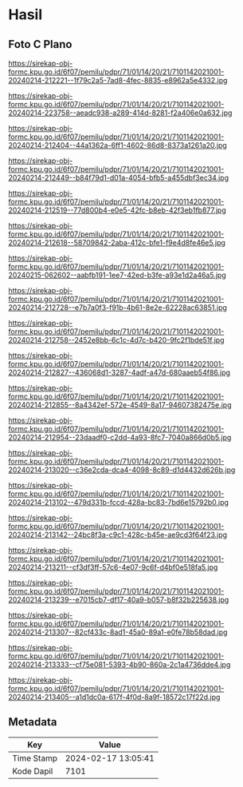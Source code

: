 # Hasil

## Foto C Plano

https://sirekap-obj-formc.kpu.go.id/6f07/pemilu/pdpr/71/01/14/20/21/7101142021001-20240214-212221--1f79c2a5-7ad8-4fec-8835-e8962a5e4332.jpg

https://sirekap-obj-formc.kpu.go.id/6f07/pemilu/pdpr/71/01/14/20/21/7101142021001-20240214-223758--aeadc938-a289-414d-8281-f2a406e0a632.jpg

https://sirekap-obj-formc.kpu.go.id/6f07/pemilu/pdpr/71/01/14/20/21/7101142021001-20240214-212404--44a1362a-6ff1-4602-86d8-8373a1261a20.jpg

https://sirekap-obj-formc.kpu.go.id/6f07/pemilu/pdpr/71/01/14/20/21/7101142021001-20240214-212449--b84f79d1-d01a-4054-bfb5-a455dbf3ec34.jpg

https://sirekap-obj-formc.kpu.go.id/6f07/pemilu/pdpr/71/01/14/20/21/7101142021001-20240214-212519--77d800b4-e0e5-42fc-b8eb-42f3eb1fb877.jpg

https://sirekap-obj-formc.kpu.go.id/6f07/pemilu/pdpr/71/01/14/20/21/7101142021001-20240214-212618--58709842-2aba-412c-bfe1-f9e4d8fe46e5.jpg

https://sirekap-obj-formc.kpu.go.id/6f07/pemilu/pdpr/71/01/14/20/21/7101142021001-20240215-062602--aabfb191-1ee7-42ed-b3fe-a93e1d2a46a5.jpg

https://sirekap-obj-formc.kpu.go.id/6f07/pemilu/pdpr/71/01/14/20/21/7101142021001-20240214-212728--e7b7a0f3-f91b-4b61-8e2e-62228ac63851.jpg

https://sirekap-obj-formc.kpu.go.id/6f07/pemilu/pdpr/71/01/14/20/21/7101142021001-20240214-212758--2452e8bb-6c1c-4d7c-b420-9fc2f1bde51f.jpg

https://sirekap-obj-formc.kpu.go.id/6f07/pemilu/pdpr/71/01/14/20/21/7101142021001-20240214-212827--436068d1-3287-4adf-a47d-680aaeb54f86.jpg

https://sirekap-obj-formc.kpu.go.id/6f07/pemilu/pdpr/71/01/14/20/21/7101142021001-20240214-212855--8a4342ef-572e-4549-8a17-94607382475e.jpg

https://sirekap-obj-formc.kpu.go.id/6f07/pemilu/pdpr/71/01/14/20/21/7101142021001-20240214-212954--23daadf0-c2dd-4a93-8fc7-7040a866d0b5.jpg

https://sirekap-obj-formc.kpu.go.id/6f07/pemilu/pdpr/71/01/14/20/21/7101142021001-20240214-213020--c36e2cda-dca4-4098-8c89-d1d4432d626b.jpg

https://sirekap-obj-formc.kpu.go.id/6f07/pemilu/pdpr/71/01/14/20/21/7101142021001-20240214-213102--479d331b-fccd-428a-bc83-7bd6e15792b0.jpg

https://sirekap-obj-formc.kpu.go.id/6f07/pemilu/pdpr/71/01/14/20/21/7101142021001-20240214-213142--24bc8f3a-c9c1-428c-b45e-ae9cd3f64f23.jpg

https://sirekap-obj-formc.kpu.go.id/6f07/pemilu/pdpr/71/01/14/20/21/7101142021001-20240214-213211--cf3df3ff-57c6-4e07-9c6f-d4bf0e518fa5.jpg

https://sirekap-obj-formc.kpu.go.id/6f07/pemilu/pdpr/71/01/14/20/21/7101142021001-20240214-213239--e7015cb7-df17-40a9-b057-b8f32b225638.jpg

https://sirekap-obj-formc.kpu.go.id/6f07/pemilu/pdpr/71/01/14/20/21/7101142021001-20240214-213307--82cf433c-8ad1-45a0-89a1-e0fe78b58dad.jpg

https://sirekap-obj-formc.kpu.go.id/6f07/pemilu/pdpr/71/01/14/20/21/7101142021001-20240214-213333--cf75e081-5393-4b90-860a-2c1a4736dde4.jpg

https://sirekap-obj-formc.kpu.go.id/6f07/pemilu/pdpr/71/01/14/20/21/7101142021001-20240214-213405--a1d1dc0a-617f-4f0d-8a9f-18572c17f22d.jpg


## Metadata

| Key        | Value               |
| ---------- | ------------------- |
| Time Stamp | 2024-02-17 13:05:41 |
| Kode Dapil | 7101                |




